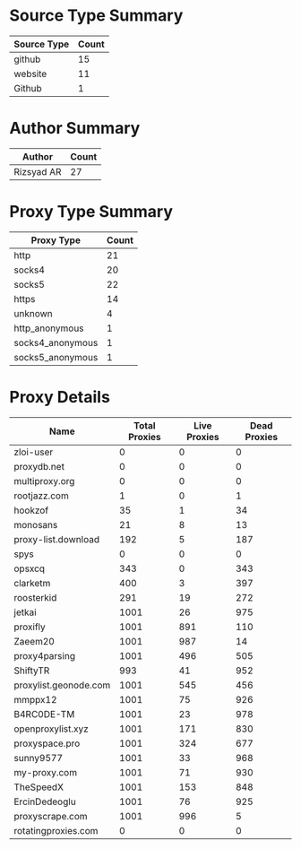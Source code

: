 # Source Type Summary

| Source Type | Count |
|-------------|-------|
| github | 15 |
| website | 11 |
| Github | 1 |


# Author Summary

| Author | Count |
|--------|-------|
| Rizsyad AR | 27 |


# Proxy Type Summary

| Proxy Type | Count |
|------------|-------|
| http | 21 |
| socks4 | 20 |
| socks5 | 22 |
| https | 14 |
| unknown | 4 |
| http_anonymous | 1 |
| socks4_anonymous | 1 |
| socks5_anonymous | 1 |


# Proxy Details

| Name | Total Proxies | Live Proxies | Dead Proxies |
|------|---------------|--------------|---------------|
| zloi-user | 0 | 0 | 0 |
| proxydb.net | 0 | 0 | 0 |
| multiproxy.org | 0 | 0 | 0 |
| rootjazz.com | 1 | 0 | 1 |
| hookzof | 35 | 1 | 34 |
| monosans | 21 | 8 | 13 |
| proxy-list.download | 192 | 5 | 187 |
| spys | 0 | 0 | 0 |
| opsxcq | 343 | 0 | 343 |
| clarketm | 400 | 3 | 397 |
| roosterkid | 291 | 19 | 272 |
| jetkai | 1001 | 26 | 975 |
| proxifly | 1001 | 891 | 110 |
| Zaeem20 | 1001 | 987 | 14 |
| proxy4parsing | 1001 | 496 | 505 |
| ShiftyTR | 993 | 41 | 952 |
| proxylist.geonode.com | 1001 | 545 | 456 |
| mmppx12 | 1001 | 75 | 926 |
| B4RC0DE-TM | 1001 | 23 | 978 |
| openproxylist.xyz | 1001 | 171 | 830 |
| proxyspace.pro | 1001 | 324 | 677 |
| sunny9577 | 1001 | 33 | 968 |
| my-proxy.com | 1001 | 71 | 930 |
| TheSpeedX | 1001 | 153 | 848 |
| ErcinDedeoglu | 1001 | 76 | 925 |
| proxyscrape.com | 1001 | 996 | 5 |
| rotatingproxies.com | 0 | 0 | 0 |
